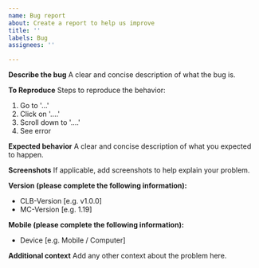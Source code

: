 ```yaml
---
name: Bug report
about: Create a report to help us improve
title: ''
labels: Bug
assignees: ''

---
```


**Describe the bug**
A clear and concise description of what the bug is.

**To Reproduce**
Steps to reproduce the behavior:
1. Go to '...'
2. Click on '....'
3. Scroll down to '....'
4. See error

**Expected behavior**
A clear and concise description of what you expected to happen.

**Screenshots**
If applicable, add screenshots to help explain your problem.

**Version (please complete the following information):**
 - CLB-Version [e.g. v1.0.0]
 - MC-Version [e.g. 1.19]

**Mobile (please complete the following information):**
 - Device [e.g. Mobile / Computer]

**Additional context**
Add any other context about the problem here.
